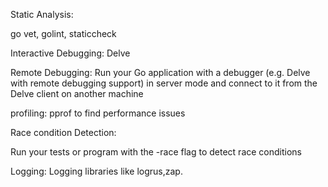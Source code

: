 Static Analysis:

go vet, golint, staticcheck

Interactive Debugging:
Delve

Remote Debugging:
Run your Go application with a debugger (e.g. Delve with remote debugging support) in server mode and connect to it from the Delve client on another machine

profiling:
pprof to find performance issues

Race condition Detection:

Run your tests or program with the -race flag to detect race conditions

Logging:
Logging libraries like logrus,zap.

